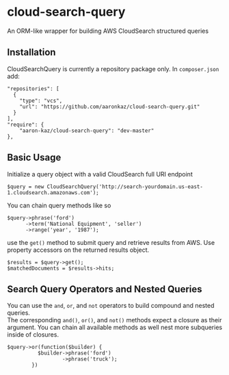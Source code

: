 # cloud-search-query
An ORM-like wrapper for building AWS CloudSearch structured queries

## Installation ##
CloudSearchQuery is currently a repository package only.  In `composer.json` add:

    "repositories": [
      {
        "type": "vcs",
        "url": "https://github.com/aaronkaz/cloud-search-query.git"
      }
    ],
    "require": {
        "aaron-kaz/cloud-search-query": "dev-master"
    },
    

## Basic Usage ##
Initialize a query object with a valid CloudSearch full URI endpoint

    $query = new CloudSearchQuery('http://search-yourdomain.us-east-1.cloudsearch.amazonaws.com');

You can chain query methods like so

    $query->phrase('ford')
          ->term('National Equipment', 'seller')
          ->range('year', '1987');

use the `get()` method to submit query and retrieve results from AWS.  Use property accessors on the returned results object.

    $results = $query->get();
    $matchedDocuments = $results->hits;

## Search Query Operators and Nested Queries ##
You can use the `and`, `or`, and `not` operators to build compound and nested queries.  
The corresponding `and()`, `or()`, and `not()` methods expect a closure as their argument.
You can chain all available methods as well nest more subqueries inside of closures.

    $query->or(function($builder) {
              $builder->phrase('ford')
                      ->phrase('truck');
            })
